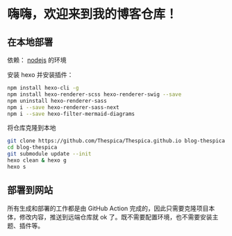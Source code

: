 # 嗨嗨，欢迎来到我的博客仓库！

## 在本地部署

依赖： [nodejs](https://nodejs.org/zh-cn/) 的环境

安装 hexo 并安装插件：

```bash
npm install hexo-cli -g
npm install hexo-renderer-scss hexo-renderer-swig --save
npm uninstall hexo-renderer-sass
npm i --save hexo-renderer-sass-next
npm i --save hexo-filter-mermaid-diagrams
```

将仓库克隆到本地

```bash
git clone https://github.com/Thespica/Thespica.github.io blog-thespica
cd blog-thespica
git submodule update --init
hexo clean & hexo g
hexo s
```

## 部署到网站

所有生成和部署的工作都是由 GitHub Action 完成的，因此只需要克隆项目本体，修改内容，推送到远端仓库就 ok 了。既不需要配置环境，也不需要安装主题、插件等。